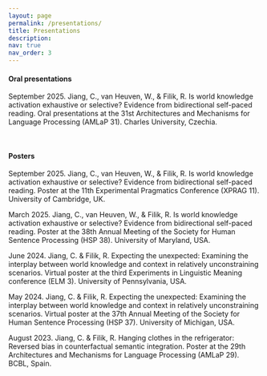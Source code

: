 ```yaml
---
layout: page
permalink: /presentations/
title: Presentations
description:
nav: true
nav_order: 3
---
```


<h4>Oral presentations</h4>

<span class="font-weight-bold">September 2025.</span> Jiang, C., van Heuven, W., & Filik, R. Is world knowledge activation exhaustive or selective? Evidence from bidirectional self-paced reading. Oral presentations at the 31st Architectures and Mechanisms for Language Processing (AMLaP 31). Charles University, Czechia.

<br>

<h4>Posters</h4>

<span class="font-weight-bold">September 2025.</span> Jiang, C., van Heuven, W., & Filik, R. Is world knowledge activation exhaustive or selective? Evidence from bidirectional self-paced reading. Poster at the 11th Experimental Pragmatics Conference (XPRAG 11). University of Cambridge, UK.

<span class="font-weight-bold">March 2025.</span> Jiang, C., van Heuven, W., & Filik, R. Is world knowledge activation exhaustive or selective? Evidence from bidirectional self-paced reading. Poster at the 38th Annual Meeting of the Society for Human Sentence Processing (HSP 38). University of Maryland, USA.

<span class="font-weight-bold">June 2024.</span> Jiang, C. & Filik, R. Expecting the unexpected: Examining the interplay between world knowledge and context in relatively unconstraining scenarios. Virtual poster at the third Experiments in Linguistic Meaning conference (ELM 3). University of Pennsylvania, USA.

<span class="font-weight-bold">May 2024.</span> Jiang, C. & Filik, R. Expecting the unexpected: Examining the interplay between world knowledge and context in relatively unconstraining scenarios. Virtual poster at the 37th Annual Meeting of the Society for Human Sentence Processing (HSP 37). University of Michigan, USA.

<span class="font-weight-bold">August 2023.</span> Jiang, C. & Filik, R. Hanging clothes in the refrigerator: Reversed bias in counterfactual semantic integration. Poster at the 29th Architectures and Mechanisms for Language Processing (AMLaP 29). BCBL, Spain.
